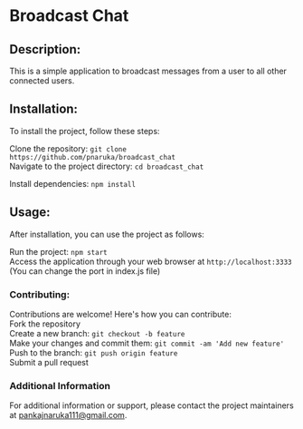 # Broadcast Chat

## Description:
This is a simple application to broadcast messages from a user to all other connected users.


## Installation:
To install the project, follow these steps:

Clone the repository: `git clone https://github.com/pnaruka/broadcast_chat`\
Navigate to the project directory: `cd broadcast_chat`

Install dependencies: `npm install`

## Usage:
After installation, you can use the project as follows:

Run the project: `npm start`\
Access the application through your web browser at `http://localhost:3333` \
(You can change the port in index.js file)

### Contributing:
Contributions are welcome! Here's how you can contribute:\
Fork the repository\
Create a new branch: `git checkout -b feature`\
Make your changes and commit them: `git commit -am 'Add new feature'`\
Push to the branch: `git push origin feature`\
Submit a pull request

### Additional Information

For additional information or support, please contact the project maintainers at pankajnaruka111@gmail.com.